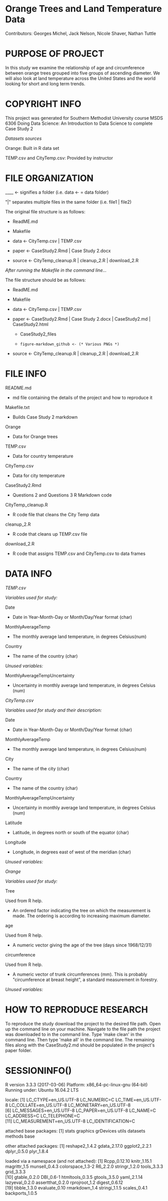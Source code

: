 # Orange Trees and Land Temperature Data

Contributors: Georges Michel, Jack Nelson, Nicole Shaver, Nathan Tuttle

# PURPOSE OF PROJECT

In this study we examine the relationship of age and circumference between orange trees grouped into five groups of ascending diameter. We will also look at land temperature across the United States and the world looking for short and long term trends.

# COPYRIGHT INFO

This project was generated for Southern Methodist University course MSDS 6306
Doing Data Science: An Introduction to Data Science to complete Case Study 2

*Datasets sources*

Orange: Built in R data set

TEMP.csv and CityTemp.csv: Provided by instructor

# FILE ORGANIZATION

____ <- signifies a folder (i.e. data <- = data folder)

"|" separates multiple files in the same folder (i.e. file1 | file2) 

The original file structure is as follows:

  + ReadME.md

  + Makefile

  + data <- CityTemp.csv | TEMP.csv

  + paper <- CaseStudy2.Rmd | Case Study 2.docx

  + source <- CityTemp_cleanup.R | cleanup_2.R | download_2.R

*After running the Makefile in the command line...*

The file structure should be as follows:

  + ReadME.md
  
  + Makefile
  
  + data <- CityTemp.csv | TEMP.csv
  
  + paper <- CaseStudy2.Rmd | Case Study 2.docx | CaseStudy2.md | CaseStudy2.html
             
    + CaseStudy2_files
      
    +     figure-markdown_github <- (* Various PNGs *)
      
  
  + source <- CityTemp_cleanup.R | cleanup_2.R | download_2.R

# FILE INFO

README.md

  + md file containing the details of the project and how to reproduce it

 Makefile.txt
 
  + Builds Case Study 2 markdown
	
Orange

  + Data for Orange trees

TEMP.csv
  
  + Data for country temperature

CityTemp.csv

  + Data for city temperature

CaseStudy2.Rmd

  + Questions 2 and Questions 3 R Markdown code

CityTemp_cleanup.R  

  + R code file that cleans the City Temp data
  
cleanup_2.R  
  
  + R code that cleans up TEMP.csv file

download_2.R

  + R code that assigns TEMP.csv and CityTemp.csv to data frames
  
# DATA INFO

*TEMP.csv*

_Variables used for study:_

Date

  + Date in Year-Month-Day or Month/Day/Year format (char)

MonthlyAverageTemp

  + The monthly average land temperature, in degrees Celsius(num)

Country

  + The name of the country (char)

_Unused variables:_

MonthlyAverageTempUncertainty

  + Uncertainty in monthly average land temperature, in degrees Celsius (num)

*CityTemp.csv*

_Variables used for study and their description:_

Date

  + Date in Year-Month-Day or Month/Day/Year format (char)
  
MonthlyAverageTemp

  + The monthly average land temperature, in degrees Celsius(num)

City

  + The name of the city (char)

Country

  + The name of the country (char)

MonthlyAverageTempUncertainty

  + Uncertainty in monthly average land temperature, in degrees Celsius (num)

Latitude

  + Latitude, in degrees north or south of the equator (char)

Longitude

  + Longitude, in degrees east of west of the meridian (char)

_Unused variables:_

  
*Orange*

_Variables used for study:_

Tree
  
Used from R help.
  + An ordered factor indicating the tree on which the measurement is made. The ordering is according to increasing maximum diameter.

age

Used from R help.
  + A numeric vector giving the age of the tree (days since 1968/12/31)
  
circumference

Used from R help.
  + A numeric vector of trunk circumferences (mm). This is probably "circumference at breast height", a standard measurement in forestry.

_Unused variables:_

# HOW TO REPRODUCE RESEARCH

To reproduce the study download the project to the desired file path.  Open up the 
command line on your machine.  Navigate to the file path the project was downloaded to
in the command line.  Type 'make clean' in the command line.  Then type 'make all' in
the command line.  The remaining files along with the CaseStudy2.md
should be populated in the project's paper folder.

# SESSIONINFO()

R version 3.3.3 (2017-03-06)
Platform: x86_64-pc-linux-gnu (64-bit)
Running under: Ubuntu 16.04.2 LTS

locale:
 [1] LC_CTYPE=en_US.UTF-8       LC_NUMERIC=C               LC_TIME=en_US.UTF-8        LC_COLLATE=en_US.UTF-8     LC_MONETARY=en_US.UTF-8   
 [6] LC_MESSAGES=en_US.UTF-8    LC_PAPER=en_US.UTF-8       LC_NAME=C                  LC_ADDRESS=C               LC_TELEPHONE=C            
[11] LC_MEASUREMENT=en_US.UTF-8 LC_IDENTIFICATION=C       

attached base packages:
[1] stats     graphics  grDevices utils     datasets  methods   base     

other attached packages:
[1] reshape2_1.4.2 gdata_2.17.0   ggplot2_2.2.1  dplyr_0.5.0    plyr_1.8.4    

loaded via a namespace (and not attached):
 [1] Rcpp_0.12.10     knitr_1.15.1     magrittr_1.5     munsell_0.4.3    colorspace_1.3-2 R6_2.2.0         stringr_1.2.0    tools_3.3.3      grid_3.3.3      
[10] gtable_0.2.0     DBI_0.6-1        htmltools_0.3.5  gtools_3.5.0     yaml_2.1.14      lazyeval_0.2.0   assertthat_0.2.0 rprojroot_1.2    digest_0.6.12   
[19] tibble_1.3.0     evaluate_0.10    rmarkdown_1.4    stringi_1.1.5    scales_0.4.1     backports_1.0.5 
